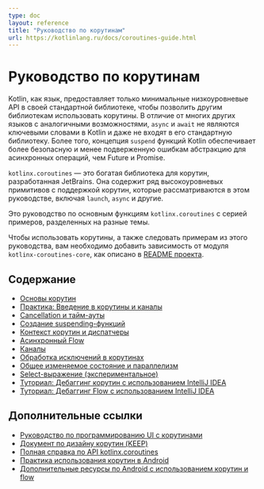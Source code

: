 ```yaml
---
type: doc
layout: reference
title: "Руководство по корутинам"
url: https://kotlinlang.ru/docs/coroutines-guide.html
---
```


<!-- Статья переведена 13.01.2022 -->

<!-- Coroutines guide -->
<!-- Kotlin, as a language, provides only minimal low-level APIs in its standard library to enable various other libraries to utilize coroutines. Unlike many other languages with similar capabilities, async and await are not keywords in Kotlin and are not even part of its standard library. Moreover, Kotlin's concept of suspending function provides a safer and less error-prone abstraction for asynchronous operations than futures and promises. -->
# Руководство по корутинам
Kotlin, как язык, предоставляет только минимальные низкоуровневые API в своей стандартной библиотеке, чтобы позволить другим библиотекам использовать корутины. В отличие от многих других языков с аналогичными возможностями, `async` и `await` не являются ключевыми словами в Kotlin и даже не входят в его стандартную библиотеку. Более того, концепция `suspend` функций Kotlin обеспечивает более безопасную и менее подверженную ошибкам абстракцию для асинхронных операций, чем Future и Promise.

<!-- kotlinx.coroutines is a rich library for coroutines developed by JetBrains. It contains a number of high-level coroutine-enabled primitives that this guide covers, including launch, async and others.

This is a guide on core features of kotlinx.coroutines with a series of examples, divided up into different topics.

In order to use coroutines as well as follow the examples in this guide, you need to add a dependency on the kotlinx-coroutines-core module as explained in the project README.
-->

`kotlinx.coroutines` — это богатая библиотека для корутин, разработанная JetBrains. Она содержит ряд высокоуровневых примитивов с поддержкой корутин, которые рассматриваются в этом руководстве, включая `launch`, `async` и другие.

Это руководство по основным функциям `kotlinx.coroutines` с серией примеров, разделенных на разные темы.

Чтобы использовать корутины, а также следовать примерам из этого руководства, вам необходимо добавить зависимость от модуля `kotlinx-coroutines-core`, как описано в [README проекта](https://github.com/Kotlin/kotlinx.coroutines/blob/master/README.md#using-in-your-projects).

<!-- Table of contents -->
<a name="table-of-contents"></a>
## Содержание
<!-- 
* [Coroutines basics](coroutines-basics.md)
* [Hands-on: Intro to coroutines and channels](https://play.kotlinlang.org/hands-on/Introduction%20to%20Coroutines%20and%20Channels)
* [Cancellation and timeouts](cancellation-and-timeouts.md)
* [Composing suspending functions](composing-suspending-functions.md)
* [Coroutine context and dispatchers](coroutine-context-and-dispatchers.md)
* [Asynchronous Flow](flow.md)
* [Channels](channels.md)
* [Coroutine exceptions handling](exception-handling.md)
* [Shared mutable state and concurrency](shared-mutable-state-and-concurrency.md)
* [Select expression (experimental)](select-expression.md)
* [Tutorial: Debug coroutines using IntelliJ IDEA](debug-coroutines-with-idea.md)
* [Tutorial: Debug Kotlin Flow using IntelliJ IDEA](debug-flow-with-idea.md)
-->
* [Основы корутин](coroutines-basics.md)
* [Практика: Введение в корутины и каналы](https://play.kotlinlang.org/hands-on/Introduction%20to%20Coroutines%20and%20Channels)
* [Cancellation и тайм-ауты](cancellation-and-timeouts.md)
* [Создание suspending-функций](composing-suspending-functions.md)
* [Контекст корутин и диспатчеры](coroutine-context-and-dispatchers.md)
* [Асинхронный Flow](flow.md)
* [Каналы](channels.md)
* [Обработка исключений в корутинах](exception-handling.md)
* [Общее изменяемое состояние и параллелизм](shared-mutable-state-and-concurrency.md)
* [Select-выражение (экспериментальное)](select-expression.md)
* [Туториал: Дебаггинг корутин с использованием IntelliJ IDEA](debug-coroutines-with-idea.md)
* [Туториал: Дебаггинг Flow с использованием IntelliJ IDEA](debug-flow-with-idea.md)

<!-- Additional references -->
<a name="additional-references"></a>
## Дополнительные ссылки
<!-- 
* [Guide to UI programming with coroutines](https://github.com/Kotlin/kotlinx.coroutines/blob/master/ui/coroutines-guide-ui.md)
* [Coroutines design document (KEEP)](https://github.com/Kotlin/KEEP/blob/master/proposals/coroutines.md)
* [Full kotlinx.coroutines API reference](https://kotlin.github.io/kotlinx.coroutines)
* [Best practices for coroutines in Android](https://developer.android.com/kotlin/coroutines/coroutines-best-practices)
* [Additional Android resources for Kotlin coroutines and flow](https://developer.android.com/kotlin/coroutines/additional-resources)
-->
* [Руководство по программированию UI с корутинами](https://github.com/Kotlin/kotlinx.coroutines/blob/master/ui/coroutines-guide-ui.md)
* [Документ по дизайну корутин (KEEP)](https://github.com/Kotlin/KEEP/blob/master/proposals/coroutines.md)
* [Полная справка по API kotlinx.coroutines](https://kotlin.github.io/kotlinx.coroutines)
* [Практика использования корутин в Android](https://developer.android.com/kotlin/coroutines/coroutines-best-practices)
* [Дополнительные ресурсы по Android с использованием корутин и flow](https://developer.android.com/kotlin/coroutines/additional-resources)
